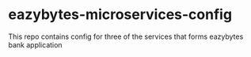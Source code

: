 # eazybytes-microservices-config
This repo contains config for three of the services that forms eazybytes bank application
